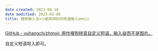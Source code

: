 ```yaml
---
date created: 2022-08-10
date modified: 2023-03-08
title: 搜狗输入法+小鹤双拼如何快速输入emoji
---
```


[GitHub - yuhangch/zhmoji: 用作搜狗拼音自定义短语，输入😄而不是图片。](https://github.com/yuhangch/zhmoji)

自定义短语导入即可。
